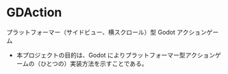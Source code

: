 # GDAction
プラットフォーマー（サイドビュー、横スクロール）型 Godot アクションゲーム


- 本プロジェクトの目的は、Godot によりプラットフォーマー型アクションゲームの（ひとつの）実装方法を示すことである。


